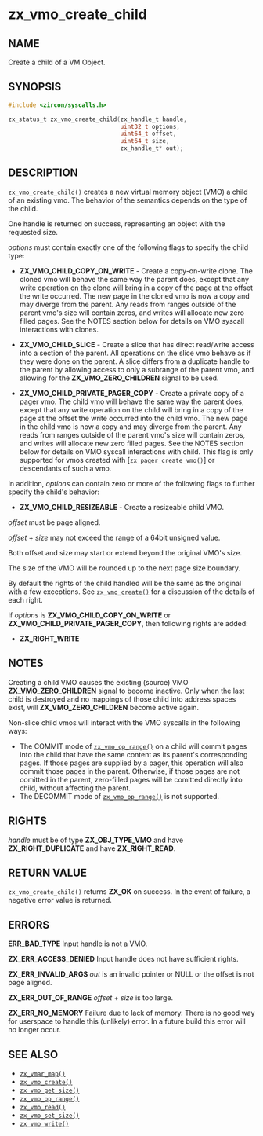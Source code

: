 # zx_vmo_create_child

## NAME

<!-- Updated by update-docs-from-abigen, do not edit. -->

Create a child of a VM Object.

## SYNOPSIS

<!-- Updated by update-docs-from-abigen, do not edit. -->

```c
#include <zircon/syscalls.h>

zx_status_t zx_vmo_create_child(zx_handle_t handle,
                                uint32_t options,
                                uint64_t offset,
                                uint64_t size,
                                zx_handle_t* out);
```

## DESCRIPTION

`zx_vmo_create_child()` creates a new virtual memory object (VMO) a child of
an existing vmo. The behavior of the semantics depends on the type of the child.

One handle is returned on success, representing an object with the requested
size.

*options* must contain exactly one of the following flags to specify the
child type:

- **ZX_VMO_CHILD_COPY_ON_WRITE** - Create a copy-on-write clone. The cloned vmo will
behave the same way the parent does, except that any write operation on the clone
will bring in a copy of the page at the offset the write occurred. The new page in
the cloned vmo is now a copy and may diverge from the parent. Any reads from
ranges outside of the parent vmo's size will contain zeros, and writes will
allocate new zero filled pages.  See the NOTES section below for details on
VMO syscall interactions with clones.

- **ZX_VMO_CHILD_SLICE** - Create a slice that has direct read/write access into
a section of the parent. All operations on the slice vmo behave as if they were
done on the parent. A slice differs from a duplicate handle to the parent by allowing
access to only a subrange of the parent vmo, and allowing for the
**ZX_VMO_ZERO_CHILDREN** signal to be used.

- **ZX_VMO_CHILD_PRIVATE_PAGER_COPY** - Create a private copy of a pager vmo. The child
vmo will behave the same way the parent does, except that any write operation on the
child will bring in a copy of the page at the offset the write occurred into the child
vmo. The new page in the child vmo is now a copy and may diverge from the parent. Any
reads from ranges outside of the parent vmo's size will contain zeros, and writes will
allocate new zero filled pages.  See the NOTES section below for details on VMO syscall
interactions with child. This flag is only supported for vmos created with
[`zx_pager_create_vmo()`] or descendants of such a vmo.

In addition, *options* can contain zero or more of the following flags to
further specify the child's behavior:

- **ZX_VMO_CHILD_RESIZEABLE** - Create a resizeable child VMO.

*offset* must be page aligned.

*offset* + *size* may not exceed the range of a 64bit unsigned value.

Both offset and size may start or extend beyond the original VMO's size.

The size of the VMO will be rounded up to the next page size boundary.

By default the rights of the child handled will be the same as the
original with a few exceptions. See [`zx_vmo_create()`] for a
discussion of the details of each right.

If *options* is **ZX_VMO_CHILD_COPY_ON_WRITE** or **ZX_VMO_CHILD_PRIVATE_PAGER_COPY**,
then following rights are added:

- **ZX_RIGHT_WRITE**

## NOTES

Creating a child VMO causes the existing (source) VMO **ZX_VMO_ZERO_CHILDREN** signal
to become inactive. Only when the last child is destroyed and no mappings
of those child into address spaces exist, will **ZX_VMO_ZERO_CHILDREN** become
active again.

Non-slice child vmos will interact with the VMO syscalls in the following ways:

- The COMMIT mode of [`zx_vmo_op_range()`] on a child will commit pages into the child that
  have the same content as its parent's corresponding pages. If those pages are supplied by a
  pager, this operation will also commit those pages in the parent. Otherwise, if those pages
  are not comitted in the parent, zero-filled pages will be comitted directly into
  child, without affecting the parent.
- The DECOMMIT mode of [`zx_vmo_op_range()`] is not supported.

## RIGHTS

<!-- Updated by update-docs-from-abigen, do not edit. -->

*handle* must be of type **ZX_OBJ_TYPE_VMO** and have **ZX_RIGHT_DUPLICATE** and have **ZX_RIGHT_READ**.

## RETURN VALUE

`zx_vmo_create_child()` returns **ZX_OK** on success. In the event
of failure, a negative error value is returned.

## ERRORS

**ERR_BAD_TYPE**  Input handle is not a VMO.

**ZX_ERR_ACCESS_DENIED**  Input handle does not have sufficient rights.

**ZX_ERR_INVALID_ARGS**  *out* is an invalid pointer or NULL
or the offset is not page aligned.

**ZX_ERR_OUT_OF_RANGE**  *offset* + *size* is too large.

**ZX_ERR_NO_MEMORY**  Failure due to lack of memory.
There is no good way for userspace to handle this (unlikely) error.
In a future build this error will no longer occur.

## SEE ALSO

 - [`zx_vmar_map()`]
 - [`zx_vmo_create()`]
 - [`zx_vmo_get_size()`]
 - [`zx_vmo_op_range()`]
 - [`zx_vmo_read()`]
 - [`zx_vmo_set_size()`]
 - [`zx_vmo_write()`]

<!-- References updated by update-docs-from-abigen, do not edit. -->

[`zx_vmar_map()`]: vmar_map.md
[`zx_vmo_create()`]: vmo_create.md
[`zx_vmo_get_size()`]: vmo_get_size.md
[`zx_vmo_op_range()`]: vmo_op_range.md
[`zx_vmo_read()`]: vmo_read.md
[`zx_vmo_set_size()`]: vmo_set_size.md
[`zx_vmo_write()`]: vmo_write.md
